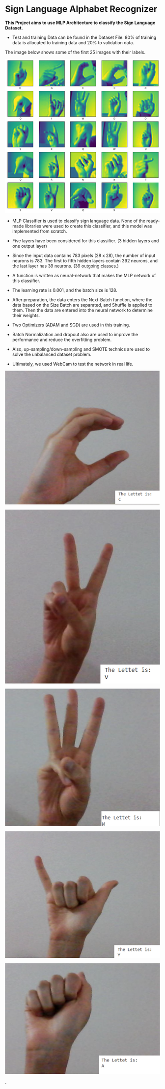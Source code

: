 # Sign Language Alphabet Recognizer

**This Project aims to use MLP Architecture to classify the Sign Language Dataset.**

* Test and training Data can be found in the Dataset File. 80% of training data is allocated to training data and 20% to validation data.

The image below shows some of the first 25 images with their labels.

![](https://github.com/Fateme-Azizabadi/Sign-Language-Alphabet-Recognizer/blob/main/Images/Dataset.png)

* MLP Classifier is used to classify sign language data. None of the ready-made libraries were used to create this classifier, and this model was implemented from scratch.

* Five layers have been considered for this classifier. (3 hidden layers and one output layer)

* Since the input data contains 783 pixels (28 x 28), the number of input neurons is 783. The first to fifth hidden layers contain 392 neurons, and the last layer has 39 neurons. (39 outgoing classes.)

* A function is written as neural-network that makes the MLP network of this classifier.

* The learning rate is 0.001, and the batch size is 128.

* After preparation, the data enters the Next-Batch function, where the data based on the Size Batch are separated, and Shuffle is applied to them. Then the data are entered into the neural network to determine their weights.

* Two Optimizers (ADAM and SGD) are used in this training.

* Batch Normalization and dropout also are used to improve the performance and reduce the overfitting problem. 

* Also, up-sampling/down-sampling and SMOTE technics are used to solve the unbalanced dataset problem. 

* Ultimately, we used WebCam to test the network in real life. 

![](https://github.com/Fateme-Azizabadi/Sign-Language-Alphabet-Recognizer/blob/main/Images/Example1.png)

![](https://github.com/Fateme-Azizabadi/Sign-Language-Alphabet-Recognizer/blob/main/Images/Example2.png)

![](https://github.com/Fateme-Azizabadi/Sign-Language-Alphabet-Recognizer/blob/main/Images/Example3.png)

![](https://github.com/Fateme-Azizabadi/Sign-Language-Alphabet-Recognizer/blob/main/Images/Example4.png)

![](https://github.com/Fateme-Azizabadi/Sign-Language-Alphabet-Recognizer/blob/main/Images/Example5.png)

.

